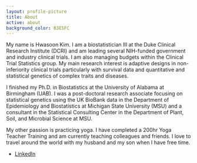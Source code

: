 ```yaml
---
layout: profile-picture
title: About
active: about
background_color: B3E5FC
---
```


My name is Hwasoon Kim. I am a biostatistician III at the Duke Clinical Research Institute (DCRI) and am leading several NIH-funded government and industry clinical trials. I am also managing budgets within the Clinical Trial Statistics group. My main research interest is adaptive designs in non-inferiority clinical trials particularly with survival data and quantitative and statistical genetics of complex traits and diseases. 

I finished my Ph.D. in Biostatistics at the University of Alabama at Birmingham (UAB). I was a post-doctoral research associate focusing on statistical genetics using the UK BioBank data in the Department of Epidemiology and Biostatistics at Michigan State University (MSU) and a consultant in the Statistical Consulting Center in the Department of Plant, Soil, and Microbial Science at MSU. 

My other passion is practicing yoga. I have completed a 200hr Yoga Teacher Training and am currently teaching colleagues and friends. I love to travel around the world with my husband and my son when I have free time. 

- [LinkedIn](https://www.linkedin.com/in/hwasoonkim)
